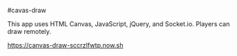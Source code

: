 #cavas-draw

This app uses HTML Canvas, JavaScript, jQuery, and Socket.io. Players can draw remotely.

https://canvas-draw-sccrzlfwtp.now.sh
